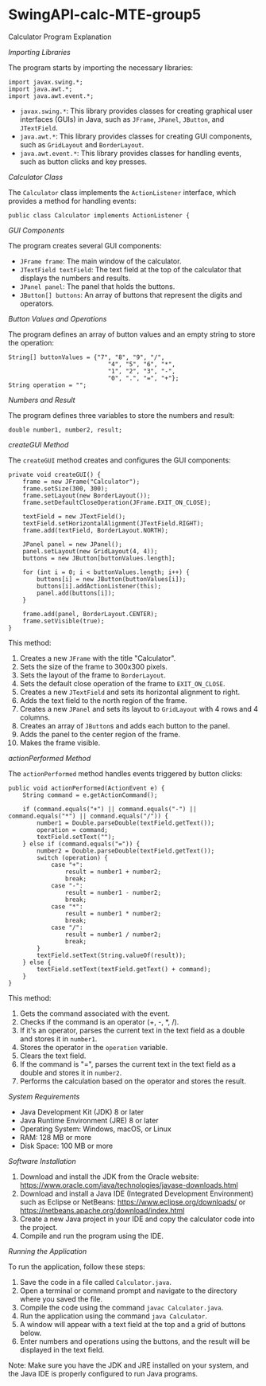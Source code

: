 # SwingAPI-calc-MTE-group5


Calculator Program Explanation

*Importing Libraries*

The program starts by importing the necessary libraries:

```
import javax.swing.*;
import java.awt.*;
import java.awt.event.*;
```

- `javax.swing.*`: This library provides classes for creating graphical user interfaces (GUIs) in Java, such as `JFrame`, `JPanel`, `JButton`, and `JTextField`.
- `java.awt.*`: This library provides classes for creating GUI components, such as `GridLayout` and `BorderLayout`.
- `java.awt.event.*`: This library provides classes for handling events, such as button clicks and key presses.

*Calculator Class*

The `Calculator` class implements the `ActionListener` interface, which provides a method for handling events:

```
public class Calculator implements ActionListener {
```

*GUI Components*

The program creates several GUI components:

- `JFrame frame`: The main window of the calculator.
- `JTextField textField`: The text field at the top of the calculator that displays the numbers and results.
- `JPanel panel`: The panel that holds the buttons.
- `JButton[] buttons`: An array of buttons that represent the digits and operators.

*Button Values and Operations*

The program defines an array of button values and an empty string to store the operation:

```
String[] buttonValues = {"7", "8", "9", "/",
                            "4", "5", "6", "*",
                            "1", "2", "3", "-",
                            "0", ".", "=", "+"};
String operation = "";
```

*Numbers and Result*

The program defines three variables to store the numbers and result:

```
double number1, number2, result;
```

*createGUI Method*

The `createGUI` method creates and configures the GUI components:

```
private void createGUI() {
    frame = new JFrame("Calculator");
    frame.setSize(300, 300);
    frame.setLayout(new BorderLayout());
    frame.setDefaultCloseOperation(JFrame.EXIT_ON_CLOSE);

    textField = new JTextField();
    textField.setHorizontalAlignment(JTextField.RIGHT);
    frame.add(textField, BorderLayout.NORTH);

    JPanel panel = new JPanel();
    panel.setLayout(new GridLayout(4, 4));
    buttons = new JButton[buttonValues.length];

    for (int i = 0; i < buttonValues.length; i++) {
        buttons[i] = new JButton(buttonValues[i]);
        buttons[i].addActionListener(this);
        panel.add(buttons[i]);
    }

    frame.add(panel, BorderLayout.CENTER);
    frame.setVisible(true);
}
```

This method:

1. Creates a new `JFrame` with the title "Calculator".
2. Sets the size of the frame to 300x300 pixels.
3. Sets the layout of the frame to `BorderLayout`.
4. Sets the default close operation of the frame to `EXIT_ON_CLOSE`.
5. Creates a new `JTextField` and sets its horizontal alignment to right.
6. Adds the text field to the north region of the frame.
7. Creates a new `JPanel` and sets its layout to `GridLayout` with 4 rows and 4 columns.
8. Creates an array of `JButton`s and adds each button to the panel.
9. Adds the panel to the center region of the frame.
10. Makes the frame visible.

*actionPerformed Method*

The `actionPerformed` method handles events triggered by button clicks:

```
public void actionPerformed(ActionEvent e) {
    String command = e.getActionCommand();

    if (command.equals("+") || command.equals("-") || command.equals("*") || command.equals("/")) {
        number1 = Double.parseDouble(textField.getText());
        operation = command;
        textField.setText("");
    } else if (command.equals("=")) {
        number2 = Double.parseDouble(textField.getText());
        switch (operation) {
            case "+":
                result = number1 + number2;
                break;
            case "-":
                result = number1 - number2;
                break;
            case "*":
                result = number1 * number2;
                break;
            case "/":
                result = number1 / number2;
                break;
        }
        textField.setText(String.valueOf(result));
    } else {
        textField.setText(textField.getText() + command);
    }
}
```

This method:

1. Gets the command associated with the event.
2. Checks if the command is an operator (+, -, *, /).
3. If it's an operator, parses the current text in the text field as a double and stores it in `number1`.
4. Stores the operator in the `operation` variable.
5. Clears the text field.
6. If the command is "=", parses the current text in the text field as a double and stores it in `number2`.
7. Performs the calculation based on the operator and stores the result.



*System Requirements*

- Java Development Kit (JDK) 8 or later
- Java Runtime Environment (JRE) 8 or later
- Operating System: Windows, macOS, or Linux
- RAM: 128 MB or more
- Disk Space: 100 MB or more

*Software Installation*

1. Download and install the JDK from the Oracle website: https://www.oracle.com/java/technologies/javase-downloads.html
2. Download and install a Java IDE (Integrated Development Environment) such as Eclipse or NetBeans: https://www.eclipse.org/downloads/ or https://netbeans.apache.org/download/index.html
3. Create a new Java project in your IDE and copy the calculator code into the project.
4. Compile and run the program using the IDE.


*Running the Application*

To run the application, follow these steps:

1. Save the code in a file called `Calculator.java`.
2. Open a terminal or command prompt and navigate to the directory where you saved the file.
3. Compile the code using the command `javac Calculator.java`.
4. Run the application using the command `java Calculator`.
5. A window will appear with a text field at the top and a grid of buttons below.
6. Enter numbers and operations using the buttons, and the result will be displayed in the text field.

Note: Make sure you have the JDK and JRE installed on your system, and the Java IDE is properly configured to run Java programs.




